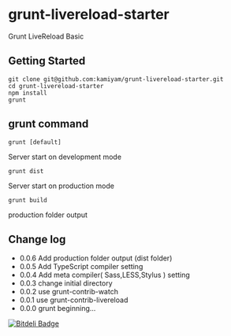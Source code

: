 grunt-livereload-starter
========================

Grunt LiveReload Basic

## Getting Started

	git clone git@github.com:kamiyam/grunt-livereload-starter.git
	cd grunt-livereload-starter
	npm install
	grunt

## grunt command

```
grunt [default]
```

Server start on development mode

```
grunt dist
```

Server start on production mode

```
grunt build
```

production folder output

## Change log

- 0.0.6 Add production folder output (dist folder)
- 0.0.5 Add TypeScript compiler setting
- 0.0.4 Add meta compiler( Sass,LESS,Stylus ) setting
- 0.0.3 change initial directory
- 0.0.2 use grunt-contrib-watch
- 0.0.1 use grunt-contrib-livereload
- 0.0.0 grunt beginning...


[![Bitdeli Badge](https://d2weczhvl823v0.cloudfront.net/kamiyam/grunt-livereload-starter/trend.png)](https://bitdeli.com/free "Bitdeli Badge")

